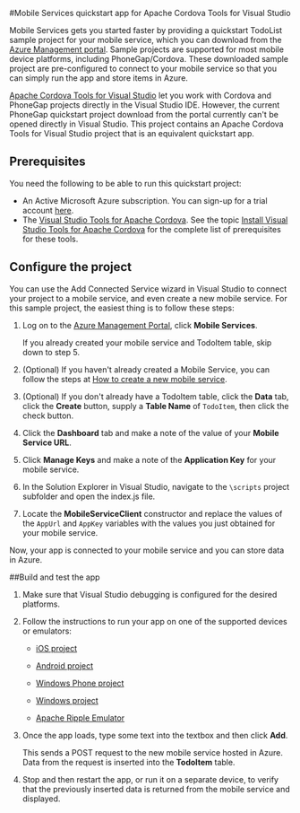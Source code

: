 #Mobile Services quickstart app for Apache Cordova Tools for Visual Studio

Mobile Services gets you started faster by providing a quickstart TodoList sample project for your mobile service, which you can download from the [Azure Management portal](https://manage.windowsazure.com). Sample projects are supported for most mobile device platforms, including PhoneGap/Cordova. These downloaded sample project are pre-configured to connect to your mobile service so that you can simply run the app and store items in Azure.  

[Apache Cordova Tools for Visual Studio](http://www.visualstudio.com/en-us/explore/cordova-vs.aspx) let you work with Cordova and PhoneGap projects directly in the Visual Studio IDE. However, the current PhoneGap quickstart project download from the portal currently can't be opened directly in Visual Studio. This project contains an Apache Cordova Tools for Visual Studio project that is an equivalent quickstart app.

## Prerequisites

You need the following to be able to run this quickstart project:

+ An Active Microsoft Azure subscription. You can sign-up for a trial account [here](http://www.windowsazure.com/en-us/pricing/free-trial/).
+ The [Visual Studio Tools for Apache Cordova](http://go.microsoft.com/fwlink/p/?LinkId=397606). See the topic  [Install Visual Studio Tools for Apache Cordova](http://msdn.microsoft.com/en-us/library/dn757054.aspx) for the complete list of prerequisites for these tools. 

## Configure the project

You can use the Add Connected Service wizard in Visual Studio to connect your project to a mobile service, and even create a new mobile service. For this sample project, the easiest thing is to follow these steps:

1. Log on to the [Azure Management Portal](https://manage.windowsazure.com/), click **Mobile Services**. 

	If you already created your mobile service and TodoItem table, skip down to step 5.

2. (Optional) If you haven't already created a Mobile Service, you can follow the steps at [How to create a new mobile service](http://azure.microsoft.com/en-us/documentation/articles/mobile-services-how-to-create-new-service/). 

3. (Optional) If you don't already have a TodoItem table, click the **Data** tab, click the **Create** button, supply a **Table Name** of `TodoItem`, then click the check button.

4. Click the **Dashboard** tab and make a note of the value of your **Mobile Service URL**.

5. Click **Manage Keys** and make a note of the **Application Key** for your mobile service. 

6. In the Solution Explorer in Visual Studio, navigate to the `\scripts` project subfolder and open the index.js file.

7. Locate the **MobileServiceClient** constructor and replace the values of the `AppUrl` and `AppKey` variables with the values you just obtained for your mobile service.

Now, your app is connected to your mobile service and you can store data in Azure.

##Build and test the app

1. Make sure that Visual Studio debugging is configured for the desired platforms.

2. Follow the instructions to run your app on one of the supported devices or emulators:
 
	+ [iOS project](http://msdn.microsoft.com/en-us/library/dn757056.aspx)

	+ [Android project](http://msdn.microsoft.com/en-us/library/dn757059.aspx)
	
	+ [Windows Phone project](https://msdn.microsoft.com/en-us/library/dn757055.aspx)
			 
	+ [Windows project](https://msdn.microsoft.com/en-us/library/dn771547.aspx)
	
	+ [Apache Ripple Emulator](https://msdn.microsoft.com/en-us/library/dn757052.aspx)

3. Once the app loads, type some text into the textbox and then click **Add**.

	This sends a POST request to the new mobile service hosted in Azure. Data from the request is inserted into the **TodoItem** table. 

4. Stop and then restart the app, or run it on a separate device, to verify that the previously inserted data is returned from the mobile service and displayed.
